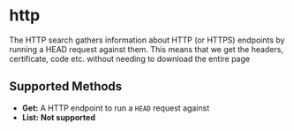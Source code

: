 # http

The HTTP search gathers information about HTTP (or
HTTPS) endpoints by running a HEAD request against them. This means that we
get the headers, certificate, code etc. without needing to download the
entire page

## Supported Methods

* **Get:** A HTTP endpoint to run a `HEAD` request against
* **List:** **Not supported**
